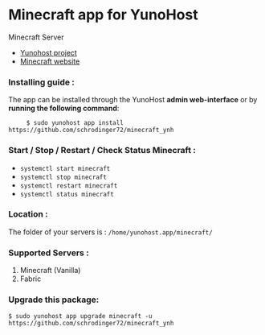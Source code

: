 # Minecraft app for YunoHost
Minecraft Server

- [Yunohost project](https://yunohost.org)
- [Minecraft website](https://www.minecraft.net/)

### Installing guide :

The app can be installed through the YunoHost **admin web-interface** or by **running the following command**:

         $ sudo yunohost app install https://github.com/schrodinger72/minecraft_ynh

### Start / Stop / Restart / Check Status Minecraft :

- ```systemctl start minecraft```
- ```systemctl stop minecraft```
- ```systemctl restart minecraft```
- ```systemctl status minecraft```

### Location :

The folder of your servers is : ```/home/yunohost.app/minecraft/```

### Supported Servers :

1. Minecraft (Vanilla)
2. Fabric

### Upgrade this package:

    $ sudo yunohost app upgrade minecraft -u https://github.com/schrodinger72/minecraft_ynh
